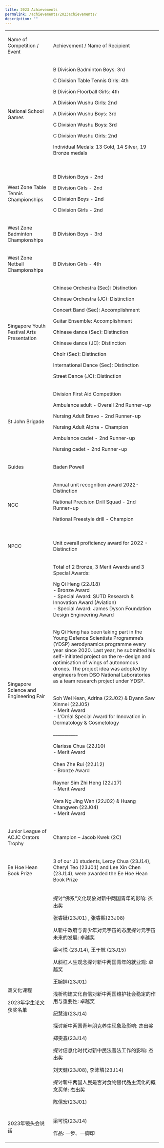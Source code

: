```yaml
---
title: 2023 Achievements
permalink: /achievements/2023achievements/
description: ""
---
```

<div>
    <table>
        <colgroup>
            <col>
            <col>
        </colgroup>
        <tbody>
            <tr>
                <td>
                    <p>
                        Name of Competition / Event
                    </p>
                </td>
                <td>
                    <p>
                        Achievement / Name of Recipient
                    </p>
                </td>
            </tr>
            <tr>
                <td>
                    <p>
                        National School Games
                    </p>
                </td>
                <td>
                    <p>
                        B Division Badminton Boys: 3rd
                    </p>
                    <p>
                        C Division Table Tennis Girls: 4th
                    </p>
                   <p>
                        B Division Floorball Girls: 4th
                    </p>  
									<p>
                        A Division Wushu Girls: 2nd
                    </p>
                    <p>
                        A Division Wushu Boys: 3rd
                    </p>
                    <p>
                        C Division Wushu Boys: 3rd
                    </p>
                    <p>
                        C Division Wushu Girls: 2nd
                    </p>
                    <p>
                        Individual Medals: 13 Gold, 14 Silver, 19 Bronze medals
                    </p>
                    <br>
                </td>
            </tr>
            <tr>
                <td>
                    <p>
                        West Zone Table Tennis Championships
                    </p>
                </td>
                <td>
                    <p>
                        B Division Boys - 2nd
                    </p>
                    <p>
                        B Division Girls - 2nd
                    </p>
                    <p>
                        C Division Boys - 2nd
                    </p>
                    <p>
                        C Division Girls - 2nd
                    </p>
                </td>
            </tr>
            <tr>
                <td>
                    <p>
                        West Zone Badminton Championships
                    </p>
                </td>
                <td>
                    <p>
                        B Division Boys - 3rd
                    </p>
                </td>
            </tr>
            <tr>
                <td>
                    <p>
                        West Zone Netball Championships
                    </p>
                </td>
                <td>
                    <p>
                        B Division Girls - 4th
                    </p>
                </td>
            </tr>
            <tr>
                <td>
                    <p>
                        Singapore Youth Festival Arts Presentation
                    </p>
                </td>
                <td>
                    <p>
                        Chinese Orchestra (Sec): Distinction
                    </p>
                    <p>
                        Chinese Orchestra (JC): Distinction
                    </p>
                    <p>
                        Concert Band (Sec): Accomplishment
                    </p>
                    <p>
                        Guitar Ensemble: Accomplishment
                    </p>
                    <p>
                        Chinese dance (Sec): Distinction
                    </p>
                    <p>
                        Chinese dance (JC): Distinction
                    </p>
                    <p>
                        Choir (Sec): Distinction
                    </p>
                    <p>
                        International Dance (Sec): Distinction
                    </p>
                    <p>
                        Street Dance (JC): Distinction
                    </p>
                </td>
            </tr>
            <tr>
                <td>
                    <p>
                        St John Brigade
                    </p>
                </td>
                <td>
                    <p>
                        Division First Aid Competition
                    </p>
                    <p>
                        Ambulance adult - Overall 2nd Runner-up
                    </p>
                    <p>
                        Nursing Adult Bravo - 2nd Runner-up
                    </p>
                    <p>
                        Nursing Adult Alpha - Champion
                    </p>
                    <p>
                        Ambulance cadet - 2nd Runner-up
                    </p>
                    <p>
                        Nursing cadet - 2nd Runner-up
                    </p>
                </td>
            </tr>
            <tr>
                <td>
                    <p>
                        Guides
                    </p>
                </td>
                <td>
                    <p>
                        Baden Powell
                    </p>
                </td>
            </tr>
            <tr>
                <td>
                    <p>
                        NCC
                    </p>
                </td>
                <td>
                    <p>
                        Annual unit recognition award 2022- Distinction
                    </p>
                    <p>
                        National Precision Drill Squad - 2nd Runner-up
                    </p>
                    <p>
                        National Freestyle drill - Champion
                    </p>
                    <br>
                </td>
            </tr>
            <tr>
                <td>
                    <p>
                        NPCC
                    </p>
                </td>
                <td>
                    <p>
                        Unit overall proficiency award for 2022 - Distinction
                    </p>
                </td>
            </tr>
            <tr>
                <td>
                    <p>
                        Singapore Science and Engineering Fair
                    </p>
                </td>
                <td>
                    <p>
                        Total of 2 Bronze, 3 Merit Awards and 3 Special Awards:
                    </p>
                    <p>
                        Ng Qi Heng (22J18)
                        <br>
                        - Bronze Award
                        <br>
                        - Special Award: SUTD Research &amp; Innovation Award
                        (Aviation)
                        <br>
                        - Special Award: James Dyson Foundation Design
                        Engineering Award
                        <br>
                        <br>
                    </p>
                    <p>
                        Ng Qi Heng has been taking part in the Young Defence
                        Scientists Programme’s (YDSP) aerodynamics programme
                        every year since 2020. Last year, he submitted his
                        self-initiated project on the re-design and
                        optimisation of wings of autonomous drones. The project
                        idea was adopted by engineers from DSO National
                        Laboratories as a team research project under YDSP. 
                    </p>
                    <p>
                        <br>
                        Soh Wei Kean, Adrina (22J02) &amp; Dyann Saw Xinmei
                        (22J05)
                        <br>
                        - Merit Award
                        <br>
                        - L’Oréal Special Award for Innovation in Dermatology
                        &amp; Cosmetology
                    </p>
                    <p>
                        ___________
                        <br>
                        <br>
                        Clarissa Chua (22J10)
                        <br>
                        - Merit Award
                        <br>
                        <br>
                        Chen Zhe Rui (22J12)
                        <br>
                        - Bronze Award
                        <br>
                        <br>
                        Rayner Sim Zhi Heng (22J17)
                        <br>
                        - Merit Award
                        <br>
                        <br>
                        Vera Ng Jing Wen (22J02) &amp; Huang Changwen (22J04)
                        <br>
                        - Merit Award
                    </p>
                </td>
            </tr>
            <tr>
                <td>
                    <p>
                        Junior League of ACJC Orators Trophy
                    </p>
                </td>
                <td>
                    <p>
                        Champion – Jacob Kwek (2C)
                    </p>
                </td>
            </tr>
            <tr>
                <td>
                    <p>
                        Ee Hoe Hean Book Prize
                    </p>
                </td>
                <td>
                    <p>
                        3 of our J1 students, Leroy Chua (23J14), Cheryl Teo
                        (23J01) and Lee Xin Chen (23J14), were awarded the Ee
                        Hoe Hean Book Prize
                    </p>
                </td>
            </tr>
            <tr>
                <td>
                    <p>
                        双文化课程
                    </p>
                    <p>
                        2023年学生论文获奖名单
                    </p>
                </td>
                <td>
                    <p>
                        探讨“佛系”文化现象对新中两国青年的影响: 杰出奖
                    </p>
                    <p>
                        张睿娗(23J01) , 张睿熙(23J08)
                    </p>
                    <p>
                        从新中政府与青少年对元宇宙的态度探讨元宇宙未来的发展: 卓越奖
                    </p>
                    <p>
                        梁可悦 (23J14), 王于航 (23J15)
                    </p>
                    <p>
                        从斜杠人生观念探讨新中两国青年的就业观: 卓越奖
                    </p>
                    <p>
                        王婉婷(23J01)
                    </p>
                    <p>
                        浅析构建文化自信对新中两国维护社会稳定的作用与重要性: 卓越奖
                    </p>
                    <p>
                        纪慧洁(23J14)
                    </p>
                    <p>
                        探讨新中两国青年朋克养生现象及影响: 杰出奖
                    </p>
                    <p>
                        郑雯鑫(23J14)
                    </p>
                    <p>
                        探讨信息化时代对新中民法普法工作的影响: 杰出奖
                    </p>
                    <p>
                        刘天健(23J08), 李沛璘(23J14)
                    </p>
                    <p>
                        探讨新中两国人民是否对食物替代品主流化的概念买单: 杰出奖
                    </p>
                    <p>
                        陈信宏(23J01)
                    </p>
                </td>
            </tr>
            <tr>
                <td>
                    <p>
                        2023年镜头会说话
                    </p>
                </td>
                <td>
                    <p>
                        梁可悦(23J14)
                    </p>
                    <p>
                        作品: 一步、一脚印
                    </p>
                </td>
            </tr>
        </tbody>
    </table>
</div>